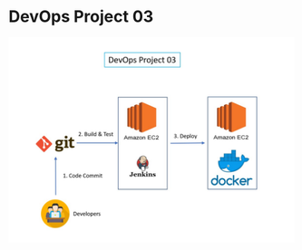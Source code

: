 # DevOps Project 03
![DevOps Project 3](https://github.com/anjon/DevOps-Project/blob/master/devops-project-03.jpg)
